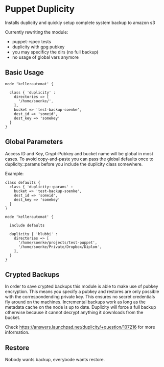 Puppet Duplicity
================

Installs duplicity and quickly setup complete system backup to amazon s3

Currently rewriting the module:

 * puppet-rspec tests
 * duplicity with gpg pubkey
 * you may specificy the dirs (no full backup)
 * no usage of global vars anymore

Basic Usage
-----------
    node 'kellerautomat' {

      class { 'duplicity' :
        directories => [
          '/home/soenke/',
        ],
        bucket => 'test-backup-soenke',
        dest_id => 'someid',
        dest_key => 'somekey'
      }
    }

Global Parameters
-----------------

Access ID and Key, Crypt-Pubkey and bucket name will be global in most cases. To avoid copy-and-paste
you can pass the global defaults once to duplicity::params before you include the duplicity class somewhere.

Example:

    class defaults {
      class { 'duplicity::params' :
        bucket => 'test-backup-soenke',
        dest_id => 'someid',
        dest_key => 'somekey'
      }
    }

    node 'kellerautomat' {

      include defaults

      duplicity { 'blubbi' :
        directories => [
          '/home/soenke/projects/test-puppet',
          '/home/soenke/Private/Dropbox/Diplom',
        ],
      }
    }

Crypted Backups
---------------

In order to save crypted backups this module is able to make use of pubkey encryption.
This means you specify a pubkey and restores are only possible with the correspondending
private key. This ensures no secret credentials fly around on the machines. Incremental backups
work as long as the metadata cache on the node is up to date. Duplicity will force a full backup
otherwise because it cannot decrypt anything it downloads from the bucket.

Check https://answers.launchpad.net/duplicity/+question/107216 for more information.

Restore
-------

Nobody wants backup, everybode wants restore.
